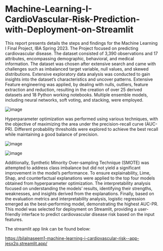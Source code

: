 # Machine-Learning-I-CardioVascular-Risk-Prediction-with-Deployment-on-Streamlit
This report presents details the steps and findings for the Machine Learning I Final Project, IBA Spring 2023.
The Project focused on predicting cardiovascular disease. The dataset consisted of 3,390 observations and 17 attributes, encompassing demographic, behavioral, and medical information. The dataset was chosen after extensive search and came with challenges such as imbalanced target variable, null values, and skewed distributions. Extensive exploratory
data analysis was conducted to gain insights into the dataset’s characteristics and uncover
patterns. Extensive Feature engineering was applied, by dealing with nulls, outliers, feature
extraction and reduction, resulting in the creation of over 25 derived datasets and 18
Python working notebooks. Multiple ensemble models, including neural networks, soft
voting, and stacking, were employed.

![image](https://github.com/BilalNaseem1/Machine-Learning-I-CardioVascular-Risk-Prediction-with-Deployment-on-Streamlit/assets/31243659/d3ae70ce-9cae-49ac-a0e3-0cd960bdb51c)


Hyperparameter optimization was performed using
various techniques, with the objective of maximizing the area under the precision-recall
curve (AUC-PR). Different probability thresholds were explored to achieve the best
recall while maintaining a good balance of precision. 

![image](https://github.com/BilalNaseem1/Machine-Learning-I-CardioVascular-Risk-Prediction-with-Deployment-on-Streamlit/assets/31243659/50466988-2264-4a18-9ea6-c538a28f1e45)

![image](https://github.com/BilalNaseem1/Machine-Learning-I-CardioVascular-Risk-Prediction-with-Deployment-on-Streamlit/assets/31243659/2795db3f-2d86-47cb-a9c6-b15f6486c8fb)


Additionally, Synthetic Minority
Over-sampling Technique (SMOTE) was attempted to address class imbalance but did not
yield a significant improvement in the model’s performance.
To ensure explainability, Lime, Shap, and counterfactual explanations were applied to the
top four models obtained from hyperparameter optimization. The interpretability analysis
focused on understanding the models’ results, identifying their strengths, weaknesses, and
insights derived from the explanations. Finally, based on the evaluation metrics and interpretability analysis, logistic regression emerged as the best-performing model, demonstrating
the highest AUC-PR. This model was selected for deployment on Streamlit, providing a
user-friendly interface to predict cardiovascular disease risk based on the input features.

The streamlit app link can be found below:

https://bilalnaseem1-machine-learning-i-cardiovascular-risk--app-jesx2q.streamlit.app/
